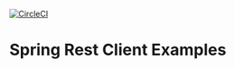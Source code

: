[![CircleCI](https://circleci.com/gh/OlegPod/spring-rest-client-examples.svg?style=svg)](https://circleci.com/gh/OlegPod/spring-rest-client-examples)
# Spring Rest Client Examples